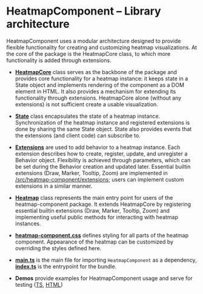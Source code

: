 # HeatmapComponent – Library architecture

HeatmapComponent uses a modular architecture designed to provide flexible functionality for creating and customizing heatmap visualizations. At the core of the package is the HeatmapCore class, to which more functionality is added through extensions.

- [**HeatmapCore**](../src/heatmap-component/heatmap-core.ts) class serves as the backbone of the package and provides core functionality for a heatmap instance: it keeps state in a State object and implements rendering of the component as a DOM element in HTML. It also provides a mechanism for extending its functionality through extensions. HeatmapCore alone (without any extensions) is not sufficient create a usable visualization.

- [**State**](../src/heatmap-component/state.ts) class encapsulates the state of a heatmap instance. Synchronization of the heatmap instance and registered extensions is done by sharing the same State object. State also provides events that the extensions (and client code) can subscribe to.

- [**Extensions**](../src/heatmap-component/extension.ts) are used to add behavior to a heatmap instance. Each extension describes how to create, register, update, and unregister a Behavior object. Flexibility is achieved through parameters, which can be set during the Behavior creation and updated later. Essential builtin extensions (Draw, Marker, Tooltip, Zoom) are implemented in [/src/heatmap-component/extensions](../src/heatmap-component/extensions/); users can implement custom extensions in a similar manner.

- [**Heatmap**](../src/heatmap-component/heatmap.ts) class represents the main entry point for users of the heatmap-component package. It extends HeatmapCore by registering essential builtin extensions (Draw, Marker, Tooltip, Zoom) and implementing useful public methods for interacting with heatmap instances.

- [**heatmap-component.css**](../src/heatmap-component.css) defines styling for all parts of the heatmap component. Appearance of the heatmap can be customized by overriding the styles defined here. 

- [**main.ts**](../src/main.ts) is the main file for importing `HeatmapComponent` as a dependency, [**index.ts**](../src/index.ts) is the entrypoint for the bundle.

- **Demos** provide examples for HeatmapComponent usage and serve for testing ([TS](../src/heatmap-component/demo.ts), [HTML](../demo/))
